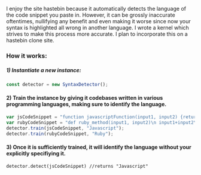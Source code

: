 I enjoy the site hastebin because it automatically detects the language of the code snippet you paste in.
However, it can be grossly inaccurate oftentimes, nullifying any benefit and even making it worse since now
your syntax is highlighted all wrong in another language. I wrote a kernel which strives to make this process
more accurate. I plan to incorporate this on a hastebin clone site.

### How it works:


##### 1) Instantiate a new instance:

```javascript
const detector = new SyntaxDetector();
```

#### 2) Train the instance by giving it codebases written in various programming languages, making sure to identify the language.

```javascript
var jsCodeSnippet = "function javascriptFunction(input1, input2) {return input1 + input2};"
var rubyCodeSnippet = "def ruby_method(input1, input2)\n input1+input2\n end"
detector.train(jsCodeSnippet, "Javascript");
detector.train(rubyCodeSnippet, "Ruby");
```

#### 3) Once it is sufficiently trained, it will identify the language without your explicitly specifiying it.

```
detector.detect(jsCodeSnippet) //returns "Javascript"
```
